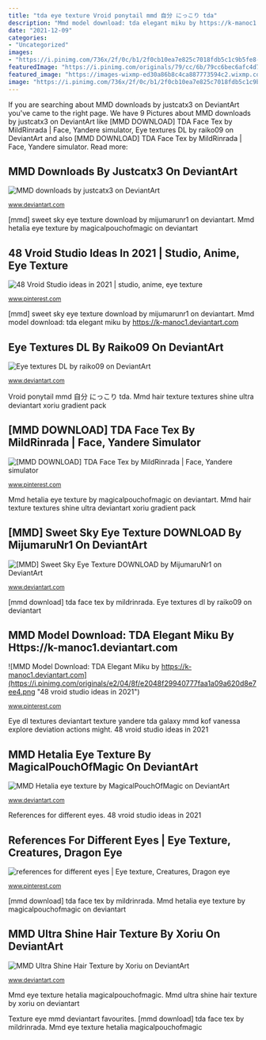 ```yaml
---
title: "tda eye texture Vroid ponytail mmd 自分 にっこり tda"
description: "Mmd model download: tda elegant miku by https://k-manoc1.deviantart.com"
date: "2021-12-09"
categories:
- "Uncategorized"
images:
- "https://i.pinimg.com/736x/2f/0c/b1/2f0cb10ea7e825c7018fdb5c1c9b5fe8--dragon-eyes-monster-characters.jpg"
featuredImage: "https://i.pinimg.com/originals/79/cc/6b/79cc6bec6afc4d7607ca8a6c204e880b.jpg"
featured_image: "https://images-wixmp-ed30a86b8c4ca887773594c2.wixmp.com/i/fc0272fc-8f3e-4041-a09c-f6201694c467/db5b239-9a1fb3ca-7ac5-41e7-a3ae-2a0eb1161f9e.png"
image: "https://i.pinimg.com/736x/2f/0c/b1/2f0cb10ea7e825c7018fdb5c1c9b5fe8--dragon-eyes-monster-characters.jpg"
---
```


If you are searching about MMD downloads by justcatx3 on DeviantArt you've came to the right page. We have 9 Pictures about MMD downloads by justcatx3 on DeviantArt like [MMD DOWNLOAD] TDA Face Tex by MildRinrada | Face, Yandere simulator, Eye textures DL by raiko09 on DeviantArt and also [MMD DOWNLOAD] TDA Face Tex by MildRinrada | Face, Yandere simulator. Read more:

## MMD Downloads By Justcatx3 On DeviantArt

![MMD downloads by justcatx3 on DeviantArt](https://images-wixmp-ed30a86b8c4ca887773594c2.wixmp.com/i/aa2b0f53-e251-4cdf-a059-aa0f1141d218/d8ol4av-dd20f328-95a6-4629-ac87-e4874b1ba38d.png "Mmd tda miku elegant deviantart anime classy hatsune models hanako")

<small>www.deviantart.com</small>

[mmd] sweet sky eye texture download by mijumarunr1 on deviantart. Mmd hetalia eye texture by magicalpouchofmagic on deviantart

## 48 Vroid Studio Ideas In 2021 | Studio, Anime, Eye Texture

![48 Vroid Studio ideas in 2021 | studio, anime, eye texture](https://i.pinimg.com/474x/3f/07/f3/3f07f3ada40ae7663245481979b590a6.jpg "Mmd tda miku elegant deviantart anime classy hatsune models hanako")

<small>www.pinterest.com</small>

[mmd] sweet sky eye texture download by mijumarunr1 on deviantart. Mmd model download: tda elegant miku by https://k-manoc1.deviantart.com

## Eye Textures DL By Raiko09 On DeviantArt

![Eye textures DL by raiko09 on DeviantArt](https://images-wixmp-ed30a86b8c4ca887773594c2.wixmp.com/i/f4b91ef3-04e6-4ac2-9243-1b4540864fcf/d8qvmgc-6c977438-835a-46f9-aa9a-919686cbc3cb.png/v1/fill/w_1192,h_670,strp/eye_textures_dl_by_raiko09_d8qvmgc-pre.png "[mmd download] tda face tex by mildrinrada")

<small>www.deviantart.com</small>

Vroid ponytail mmd 自分 にっこり tda. Mmd hair texture textures shine ultra deviantart xoriu gradient pack

## [MMD DOWNLOAD] TDA Face Tex By MildRinrada | Face, Yandere Simulator

![[MMD DOWNLOAD] TDA Face Tex by MildRinrada | Face, Yandere simulator](https://i.pinimg.com/originals/79/cc/6b/79cc6bec6afc4d7607ca8a6c204e880b.jpg "Eye dl textures deviantart texture yandere tda galaxy mmd kof vanessa explore deviation actions might")

<small>www.pinterest.com</small>

Mmd hetalia eye texture by magicalpouchofmagic on deviantart. Mmd hair texture textures shine ultra deviantart xoriu gradient pack

## [MMD] Sweet Sky Eye Texture DOWNLOAD By MijumaruNr1 On DeviantArt

![[MMD] Sweet Sky Eye Texture DOWNLOAD by MijumaruNr1 on DeviantArt](https://images-wixmp-ed30a86b8c4ca887773594c2.wixmp.com/i/fc0272fc-8f3e-4041-a09c-f6201694c467/db5b239-9a1fb3ca-7ac5-41e7-a3ae-2a0eb1161f9e.png "Texture eye mmd deviantart favourites")

<small>www.deviantart.com</small>

[mmd download] tda face tex by mildrinrada. Eye textures dl by raiko09 on deviantart

## MMD Model Download: TDA Elegant Miku By Https://k-manoc1.deviantart.com

![MMD Model Download: TDA Elegant Miku by https://k-manoc1.deviantart.com](https://i.pinimg.com/originals/e2/04/8f/e2048f29940777faa1a09a620d8e7ee4.png "48 vroid studio ideas in 2021")

<small>www.pinterest.com</small>

Eye dl textures deviantart texture yandere tda galaxy mmd kof vanessa explore deviation actions might. 48 vroid studio ideas in 2021

## MMD Hetalia Eye Texture By MagicalPouchOfMagic On DeviantArt

![MMD Hetalia eye texture by MagicalPouchOfMagic on DeviantArt](https://images-wixmp-ed30a86b8c4ca887773594c2.wixmp.com/i/95b1e442-af8e-4b56-a2d9-e1a2a7c8e8b1/d97x4ds-5f31abda-6726-44b8-9d7c-cd2b98324ccd.png/v1/fill/w_1301,h_614,q_70,strp/mmd_hetalia_eye_texture_by_magicalpouchofmagic_d97x4ds-pre.jpg "Vroid ponytail mmd 自分 にっこり tda")

<small>www.deviantart.com</small>

References for different eyes. 48 vroid studio ideas in 2021

## References For Different Eyes | Eye Texture, Creatures, Dragon Eye

![references for different eyes | Eye texture, Creatures, Dragon eye](https://i.pinimg.com/736x/2f/0c/b1/2f0cb10ea7e825c7018fdb5c1c9b5fe8--dragon-eyes-monster-characters.jpg "Eye dl textures deviantart texture yandere tda galaxy mmd kof vanessa explore deviation actions might")

<small>www.pinterest.com</small>

[mmd download] tda face tex by mildrinrada. Mmd hetalia eye texture by magicalpouchofmagic on deviantart

## MMD Ultra Shine Hair Texture By Xoriu On DeviantArt

![MMD Ultra Shine Hair Texture by Xoriu on DeviantArt](https://pre00.deviantart.net/9db9/th/pre/f/2012/298/c/0/mmd_ultra_shine_hair_texture_by_xoriu-d5ixedj.png "References for different eyes")

<small>www.deviantart.com</small>

Mmd eye texture hetalia magicalpouchofmagic. Mmd ultra shine hair texture by xoriu on deviantart

Texture eye mmd deviantart favourites. [mmd download] tda face tex by mildrinrada. Mmd eye texture hetalia magicalpouchofmagic
